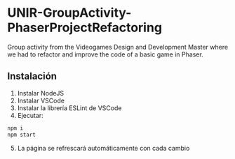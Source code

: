 # UNIR-GroupActivity-PhaserProjectRefactoring
 
Group activity from the Videogames Design and Development Master where we had to refactor and improve the code of a basic game in Phaser.

## Instalación

1. Instalar NodeJS
2. Instalar VSCode
3. Instalar la librería ESLint de VSCode
4. Ejecutar:
```sh
npm i
npm start
```
5. La página se refrescará automáticamente con cada cambio